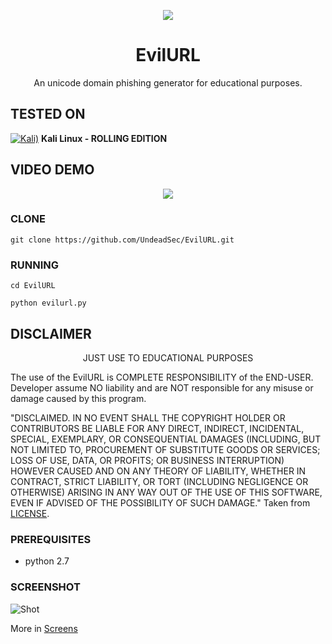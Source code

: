 <p align="center">
  <img src="https://raw.githubusercontent.com/UndeadSec/EvilURL/master/Screens/evilurl.png">
</p>

<h1 align="center">EvilURL</h1>
<p align="center">
  An unicode domain phishing generator for educational purposes.
</p>

## TESTED ON
[![Kali)](https://www.google.com/s2/favicons?domain=https://www.kali.org/)](https://www.kali.org) **Kali Linux - ROLLING EDITION**

## VIDEO DEMO
<p align="center">
<a href="#">
  <img src="https://raw.githubusercontent.com/UndeadSec/EvilURL/master/Screens/video.jpg" />
</a></p>

### CLONE
```
git clone https://github.com/UndeadSec/EvilURL.git
```

### RUNNING
```
cd EvilURL
```

```
python evilurl.py
```
## DISCLAIMER
<p align="center">
  JUST USE TO EDUCATIONAL PURPOSES
</p>

The use of the EvilURL is COMPLETE RESPONSIBILITY of the END-USER. Developer assume NO liability and are NOT responsible for any misuse or damage caused by this program.

"DISCLAIMED. IN NO EVENT SHALL THE COPYRIGHT HOLDER OR CONTRIBUTORS BE LIABLE
FOR ANY DIRECT, INDIRECT, INCIDENTAL, SPECIAL, EXEMPLARY, OR CONSEQUENTIAL
DAMAGES (INCLUDING, BUT NOT LIMITED TO, PROCUREMENT OF SUBSTITUTE GOODS OR
SERVICES; LOSS OF USE, DATA, OR PROFITS; OR BUSINESS INTERRUPTION) HOWEVER
CAUSED AND ON ANY THEORY OF LIABILITY, WHETHER IN CONTRACT, STRICT LIABILITY,
OR TORT (INCLUDING NEGLIGENCE OR OTHERWISE) ARISING IN ANY WAY OUT OF THE USE
OF THIS SOFTWARE, EVEN IF ADVISED OF THE POSSIBILITY OF SUCH DAMAGE."
Taken from [LICENSE](LICENSE).

### PREREQUISITES

* python 2.7

### SCREENSHOT
![Shot](https://github.com/UndeadSec/EvilURL/blob/master/Screens/sc.png)

More in [Screens](Screens)

